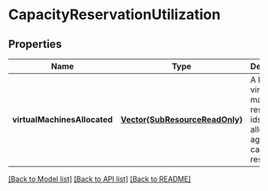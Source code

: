 # CapacityReservationUtilization


## Properties
Name | Type | Description | Notes
------------ | ------------- | ------------- | -------------
**virtualMachinesAllocated** | [**Vector{SubResourceReadOnly}**](SubResourceReadOnly.md) | A list of all virtual machines resource ids allocated against the capacity reservation. | [optional] [readonly] [default to nothing]


[[Back to Model list]](../README.md#models) [[Back to API list]](../README.md#api-endpoints) [[Back to README]](../README.md)


